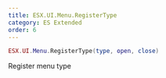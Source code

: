 ```yaml
---
title: ESX.UI.Menu.RegisterType
category: ES Extended
order: 6
---
```


```lua
ESX.UI.Menu.RegisterType(type, open, close)
```

Register menu type

